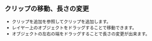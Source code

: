 ## クリップの移動、長さの変更

* クリップを追加を参照してクリップを追加します。
* レイヤー上のオブジェクトをドラッグすることで移動できます。
* オブジェクトの左右の端をドラッグすることで長さの変更が出来ます。
